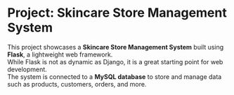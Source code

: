 # Project: Skincare Store Management System

This project showcases a **Skincare Store Management System** built using **Flask**, a lightweight web framework.  
While Flask is not as dynamic as Django, it is a great starting point for web development.  
The system is connected to a **MySQL database** to store and manage data such as products, customers, orders, and more.

